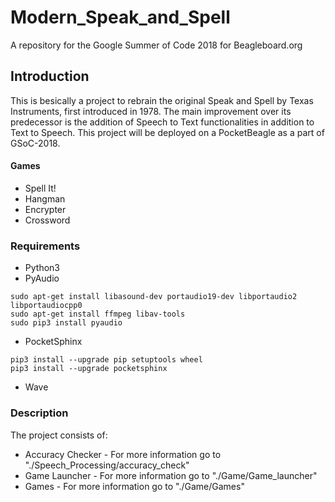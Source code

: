 # Modern_Speak_and_Spell

A repository for the Google Summer of Code 2018 for Beagleboard.org

## Introduction

This is besically a project to rebrain the original Speak and Spell by Texas Instruments, first introduced in 1978. The main improvement over its predecessor is the addition of Speech to Text functionalities in addition to Text to Speech. This project will be deployed on a PocketBeagle as a part of GSoC-2018.

#### Games

* Spell It!
* Hangman
* Encrypter
* Crossword

### Requirements

* Python3
* PyAudio
```
sudo apt-get install libasound-dev portaudio19-dev libportaudio2 libportaudiocpp0
sudo apt-get install ffmpeg libav-tools
sudo pip3 install pyaudio
```
* PocketSphinx
```
pip3 install --upgrade pip setuptools wheel
pip3 install --upgrade pocketsphinx
```
* Wave

### Description
The project consists of:
* Accuracy Checker - For more information go to "./Speech_Processing/accuracy_check"
* Game Launcher - For more information go to "./Game/Game_launcher"
* Games - For more information go to "./Game/Games"

